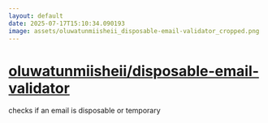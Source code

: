 ```yaml
---
layout: default
date: 2025-07-17T15:10:34.090193
image: assets/oluwatunmiisheii_disposable-email-validator_cropped.png
---
```


# [oluwatunmiisheii/disposable-email-validator](https://github.com/oluwatunmiisheii/disposable-email-validator)

checks if an email is disposable or temporary
